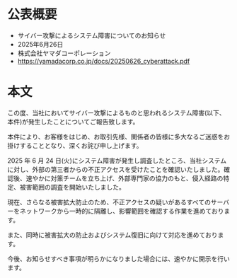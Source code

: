 # 公表概要
- サイバー攻撃によるシステム障害についてのお知らせ
- 2025年6月26日
- 株式会社ヤマダコーポレーション
- https://yamadacorp.co.jp/docs/20250626_cyberattack.pdf

# 本文
この度、当社においてサイバー攻撃によるものと思われるシステム障害(以下、本件)が発生したことについてご報告致します。

本件により、お客様をはじめ、お取引先様、関係者の皆様に多大なるご迷惑をお掛けすることとなり、深くお詫び申し上げます。

2025 年 6 月 24 日(火)にシステム障害が発生し調査したところ、当社システムに対し、外部の第三者からの不正アクセスを受けたことを確認いたしました。確認後、速やかに対策チームを立ち上げ、外部専門家の協力のもと、侵入経路の特定、被害範囲の調査を開始いたしました。

現在、さらなる被害拡大防止のため、不正アクセスの疑いがあるすべてのサーバーをネットワークから一時的に隔離し、影響範囲を確認する作業を進めております。

また、同時に被害拡大の防止およびシステム復旧に向けて対応を進めております。

今後、お知らせすべき事項が明らかになりました場合には、速やかに開示を行います。
